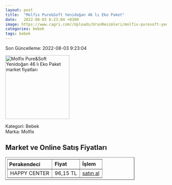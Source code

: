 ```yaml
---
layout: post
title:  "Molfix Pure&Soft Yenidoğan 46 lı Eko Paket"
date:   2022-08-03 6:23:04 +0300
image: https://www.cagri.com//Uploads/UrunResimleri/molfix-puresoft-yenidogan-46-li-eko-pake-82d5.jpg
categories: bebek
tags: bebek
---
```


Son Güncelleme: 2022-08-03 9:23:04

<img src="https://www.cagri.com//Uploads/UrunResimleri/molfix-puresoft-yenidogan-46-li-eko-pake-82d5.jpg" width="200" alt="Molfix Pure&Soft Yenidoğan 46 lı Eko Paket market fiyatları" />

Kategori: Bebek
<br />
Marka: Molfix

<h2>Market ve Online Satış Fiyatları</h2>

<table border="1" style="padding: 5px;width:80%;">
  <tr>
    <td style="padding: 5px;"><strong>Perakendeci</strong></td>
    <td><strong>Fiyat</strong></td>
    <td><strong>İşlem</strong></td>
  </tr>
  <tr>
              <td title="Happy Center">HAPPY CENTER</td>
              <td>96,15 TL</td>
              <td><a title="Happy Center" target="_blank" href="https://www.happycenter.com.tr/D__Molfix_Ikiz_2_Mini_3-6___66x4">satın al</a></td>
            </tr>
</table>
